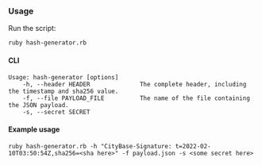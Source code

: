 ### Usage

Run the script:
```
ruby hash-generator.rb
```

#### CLI

```
Usage: hash-generator [options]
    -h, --header HEADER              The complete header, including the timestamp and sha256 value.
    -f, --file PAYLOAD_FILE          The name of the file containing the JSON payload.
    -s, --secret SECRET
```

#### Example usage

```
ruby hash-generator.rb -h "CityBase-Signature: t=2022-02-10T03:50:54Z,sha256=<sha here>" -f payload.json -s <some secret here>
```
